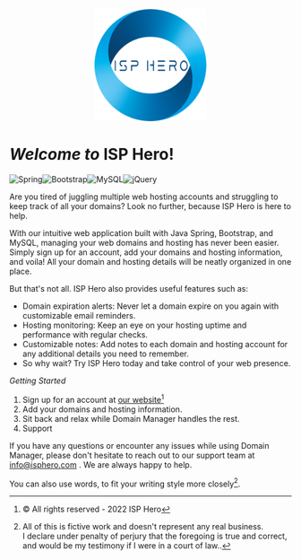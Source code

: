 <p align="center">
  <img width="200" height="200" src="https://github.com/truenoscuro/ispHero/blob/master/src/main/resources/static/img/logo.png">
</p>

# _Welcome to_ ISP Hero!
![Spring](https://img.shields.io/badge/spring-%236DB33F.svg?style=for-the-badge&logo=spring&logoColor=white)![Bootstrap](https://img.shields.io/badge/bootstrap-%23563D7C.svg?style=for-the-badge&logo=bootstrap&logoColor=white)![MySQL](https://img.shields.io/badge/mysql-%2300f.svg?style=for-the-badge&logo=mysql&logoColor=white)![jQuery](https://img.shields.io/badge/jquery-%230769AD.svg?style=for-the-badge&logo=jquery&logoColor=white)

Are you tired of juggling multiple web hosting accounts and struggling to keep track of all your domains? Look no further, because ISP Hero is here to help.

With our intuitive web application built with Java Spring, Bootstrap, and MySQL, managing your web domains and hosting has never been easier. Simply sign up for an account, add your domains and hosting information, and voila! All your domain and hosting details will be neatly organized in one place.

But that's not all. ISP Hero also provides useful features such as:

- Domain expiration alerts: Never let a domain expire on you again with customizable email reminders.
- Hosting monitoring: Keep an eye on your hosting uptime and performance with regular checks.
- Customizable notes: Add notes to each domain and hosting account for any additional details you need to remember.
- So why wait? Try ISP Hero today and take control of your web presence.

*Getting Started*

1. Sign up for an account at [our website](https://www.isphero.com/)[^1]
2. Add your domains and hosting information.
3. Sit back and relax while Domain Manager handles the rest.
4. Support

If you have any questions or encounter any issues while using Domain Manager, please don't hesitate to reach out to our support team at info@isphero.com . We are always happy to help.

You can also use words, to fit your writing style more closely[^note].

[^1]: © All rights reserved - 2022 ISP Hero
[^note]:
    All of this is fictive work and doesn't represent any real business.  
    I declare under penalty of perjury that the foregoing is true and correct, and would be my testimony if I were in a court of law..
